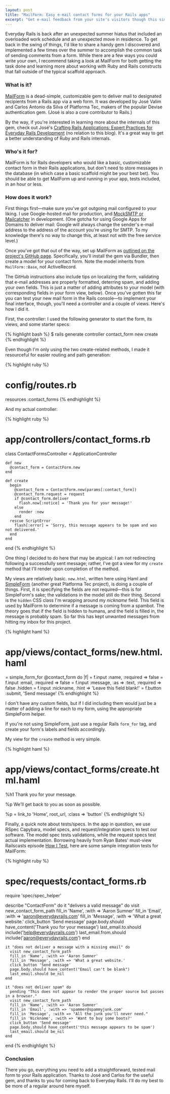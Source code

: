 ```yaml
---
layout: post
title: "MailForm: Easy e-mail contact forms for your Rails apps"
excerpt: "Get e-mail feedback from your site's visitors though this simple-to-implement web form."
---
```


Everyday Rails is back after an unexpected summer hiatus that included an overloaded work schedule and an unexpected move in residence. To get back in the swing of things, I'd like to share a handy gem I discovered and implemented a few times over the summer to accomplish the common task of sending comments from a form. While there are a few ways you could write your own, I recommend taking a look at MailForm for both getting the task done and learning more about working with Ruby and Rails constructs that fall outside of the typical scaffold approach.

### What is it?

[MailForm](https://github.com/plataformatec/mail_form) is a dead-simple, customizable gem to deliver mail to designated recipients from a Rails app via a web form. It was developed by Jos&#233; Valim and Carlos Antonio da Silva of Platforma Tec, makers of the popular Devise authentication gem. (Jos&#233; is also a core contributor to Rails.)

By the way, if you're interested in learning more about the internals of this gem, check out Jos&#233;'s [Crafting Rails Applications&#058; Expert Practices for Everyday Rails Development](http://amzn.to/nS90ZU) (no relation to this blog). It's a great way to get a better understanding of Ruby and Rails internals.

### Who's it for?

MailForm is for Rails developers who would like a basic, customizable contact form in their Rails applications, but don't need to store messages in the database (in which case a basic scaffold might be your best bet). You should be able to get MailForm up and running in your app, tests included, in an hour or less.

### How does it work?

First things first&mdash;make sure you've got outgoing mail configured to your liking. I use Google-hosted mail for production, and [MockSMTP or Mailcatcher](http://everydayrails.com/2011/05/26/rails-smtp-development.html) in development. (One gotcha for using Google Apps for Domains to deliver mail: Google will always change the sender's e-mail address to the address of the account you're using for SMTP. To my knowledge there's no way to change this, at least not with the free service level.)

Once you've got that out of the way, set up MailForm as [outlined on the project's GitHub page](https://github.com/plataformatec/mail_form). Specifically, you'll install the gem via Bundler, then create a model for your contact form. Note the model inherits from `MailForm::Base`, not ActiveRecord.

The GitHub instructions also include tips on localizing the form, validating that e-mail addresses are properly formatted, deterring spam, and adding your own fields. This is just a matter of adding attributes to your model (with corresponding fields in your form view, below). Once you've gotten this far you can test your new mail form in the Rails console&mdash;to implement your final interface, though, you'll need a controller and a couple of views. Here's how I did it.

First, the controller: I used the following generator to start the form, its views, and some starter specs:

{% highlight bash %}
  $ rails generate controller contact_form new create
{% endhighlight %}

Even though I'm only using the two create-related methods, I made it resourceful for easier routing and path generation:

{% highlight ruby %}
  # config/routes.rb
  resources :contact_forms
{% endhighlight %}

And my actual controller:

{% highlight ruby %}
  # app/controllers/contact_forms.rb
  class ContactFormsController < ApplicationController

    def new
      @contact_form = ContactForm.new
    end

    def create
      begin
        @contact_form = ContactForm.new(params[:contact_form])
        @contact_form.request = request
        if @contact_form.deliver
          flash.now[:notice] = 'Thank you for your message!'
        else
          render :new
        end
      rescue ScriptError
        flash[:error] = 'Sorry, this message appears to be spam and was not delivered.'
      end
    end
  end
{% endhighlight %}

One thing I decided to do here that may be atypical: I am not redirecting following a successfully sent message; rather, I've got a view for my `create` method that I'll render upon completion of the method.

My views are relatively basic. `new.html`, written here using Haml and [SimpleForm](https://github.com/plataformatec/simple_form) (another great Platforma Tec project), is doing a couple of things. First, it is specifying the fields are not required&mdash;this is for SimpleForm's sake; the validations in the model still do their thing. Second is the `hidden` CSS class I'm wrapping around my _nickname_ field. This field is used by MailForm to determine if a message is coming from a spambot. The theory goes that if the field is hidden to humans, and the field is filled in, the message is probably spam. So far this has kept unwanted messages from hitting my inbox for this project.

{% highlight haml %}
  # app/views/contact_forms/new.html.haml
  = simple_form_for @contact_form do |f|
    = f.input :name, :required => false
    = f.input :email, :required => false
    = f.input :message, :as => :text, :required => false
    .hidden
      = f.input :nickname, :hint => 'Leave this field blank!'
    = f.button :submit, 'Send message'
{% endhighlight %}

I don't have any custom fields, but if I did including them would just be a matter of adding a line for each to my form, using the appropriate SimpleForm helper.

If you're not using SimpleForm, just use a regular Rails `form_for` tag, and create your form's labels and fields accordingly.

My view for the `create` method is very simple.

{% highlight haml %}
  # app/views/contact_forms/create.html.haml
  %h1 Thank you for your message.

  %p
    We'll get back to you as soon as possible.

  %p
    = link_to 'Home', root_url, :class => 'button'
{% endhighlight %}

Finally, a quick note about tests/specs. In the app in question, we use RSpec Capybara, model specs, and request/integration specs to test our software. The model spec tests validations, while the request specs test actual implementation. Borrowing heavily from Ryan Bates' must-view Railscasts episode [How I Test](http://railscasts.com/episodes/275-how-i-test), here are some sample integration tests for MailForm:

{% highlight ruby %}
  # spec/requests/contact_forms.rb
  require 'spec/spec_helper'

  describe "ContactForm" do
    it "delivers a valid message" do
      visit new_contact_form_path
      fill_in 'Name', :with => 'Aaron Sumner'
      fill_in 'Email', :with => 'aaron@everydayrails.com'
      fill_in 'Message', :with => 'What a great website.'
      click_button 'Send message'
      page.body.should have_content('Thank you for your message')
      last_email.to.should include('help@everydayrails.com')
      last_email.from.should include('aaron@everydayrails.com')
    end

    it "does not deliver a message with a missing email" do
      visit new_contact_form_path
      fill_in 'Name', :with => 'Aaron Sumner'
      fill_in 'Message', :with => 'What a great website.'
      click_button 'Send message'
      page.body.should have_content("Email can't be blank")
      last_email.should be_nil
    end

    it "does not deliver spam" do
      pending "This does not appear to render the proper source but passes in a browser."
      visit new_contact_form_path
      fill_in 'Name', :with => 'Aaron Sumner'
      fill_in 'Email', :with => 'spammer@spammyjunk.com'
      fill_in 'Message', :with => "All the junk you'll never need."
      fill_in 'Nickname', :with => 'Want to buy some boots?'
      click_button 'Send message'
      page.body.should have_content('this message appears to be spam')
      last_email.should be_nil
    end
  end
{% endhighlight %}

### Conclusion

There you go, everything you need to add a straightforward, tested mail form to your Rails application. Thanks to Jos&#233; and Carlos for the useful gem, and thanks to you for coming back to Everyday Rails. I'll do my best to be more of a regular around here myself.